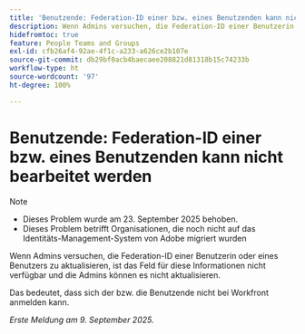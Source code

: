 ```yaml
---
title: 'Benutzende: Federation-ID einer bzw. eines Benutzenden kann nicht bearbeitet werden'
description: Wenn Admins versuchen, die Federation-ID einer Benutzerin oder eines Benutzers zu aktualisieren, ist das Feld für diese Informationen nicht verfügbar und die Admins können es nicht aktualisieren.
hidefromtoc: true
feature: People Teams and Groups
exl-id: cfb26af4-92ae-4f1c-a233-a626ce2b107e
source-git-commit: db29bf0acb4baecaee208821d81318b15c74233b
workflow-type: ht
source-wordcount: '97'
ht-degree: 100%

---
```


# Benutzende: Federation-ID einer bzw. eines Benutzenden kann nicht bearbeitet werden

>[!NOTE]
>
>* Dieses Problem wurde am 23. September 2025 behoben.
>* Dieses Problem betrifft Organisationen, die noch nicht auf das Identitäts-Management-System von Adobe migriert wurden

Wenn Admins versuchen, die Federation-ID einer Benutzerin oder eines Benutzers zu aktualisieren, ist das Feld für diese Informationen nicht verfügbar und die Admins können es nicht aktualisieren.

Das bedeutet, dass sich der bzw. die Benutzende nicht bei Workfront anmelden kann.

_Erste Meldung am 9. September 2025._
